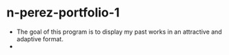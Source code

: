 # n-perez-portfolio-1
* The goal of this program is to display my past works in an attractive and adaptive format.
* 